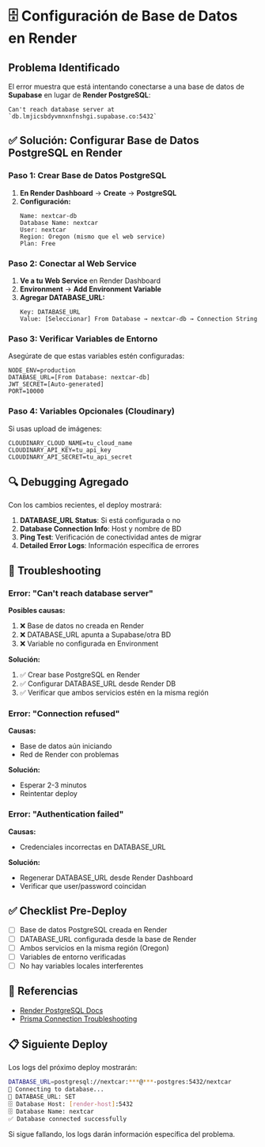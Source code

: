 # 🗄️ Configuración de Base de Datos en Render

## Problema Identificado

El error muestra que está intentando conectarse a una base de datos de **Supabase** en lugar de **Render PostgreSQL**:

```
Can't reach database server at `db.lmjicsbdyvmnxnfnshgi.supabase.co:5432`
```

## ✅ Solución: Configurar Base de Datos PostgreSQL en Render

### Paso 1: Crear Base de Datos PostgreSQL

1. **En Render Dashboard** → **Create** → **PostgreSQL**
2. **Configuración:**
   ```
   Name: nextcar-db
   Database Name: nextcar
   User: nextcar
   Region: Oregon (mismo que el web service)
   Plan: Free
   ```

### Paso 2: Conectar al Web Service

1. **Ve a tu Web Service** en Render Dashboard
2. **Environment** → **Add Environment Variable**
3. **Agregar DATABASE_URL:**
   ```
   Key: DATABASE_URL
   Value: [Seleccionar] From Database → nextcar-db → Connection String
   ```

### Paso 3: Verificar Variables de Entorno

Asegúrate de que estas variables estén configuradas:

```env
NODE_ENV=production
DATABASE_URL=[From Database: nextcar-db]
JWT_SECRET=[Auto-generated]
PORT=10000
```

### Paso 4: Variables Opcionales (Cloudinary)

Si usas upload de imágenes:

```env
CLOUDINARY_CLOUD_NAME=tu_cloud_name
CLOUDINARY_API_KEY=tu_api_key
CLOUDINARY_API_SECRET=tu_api_secret
```

## 🔍 Debugging Agregado

Con los cambios recientes, el deploy mostrará:

1. **DATABASE_URL Status**: Si está configurada o no
2. **Database Connection Info**: Host y nombre de BD
3. **Ping Test**: Verificación de conectividad antes de migrar
4. **Detailed Error Logs**: Información específica de errores

## 🚨 Troubleshooting

### Error: "Can't reach database server"

**Posibles causas:**

1. ❌ Base de datos no creada en Render
2. ❌ DATABASE_URL apunta a Supabase/otra BD
3. ❌ Variable no configurada en Environment

**Solución:**

1. ✅ Crear base PostgreSQL en Render
2. ✅ Configurar DATABASE_URL desde Render DB
3. ✅ Verificar que ambos servicios estén en la misma región

### Error: "Connection refused"

**Causas:**

- Base de datos aún iniciando
- Red de Render con problemas

**Solución:**

- Esperar 2-3 minutos
- Reintentar deploy

### Error: "Authentication failed"

**Causas:**

- Credenciales incorrectas en DATABASE_URL

**Solución:**

- Regenerar DATABASE_URL desde Render Dashboard
- Verificar que user/password coincidan

## ✅ Checklist Pre-Deploy

- [ ] Base de datos PostgreSQL creada en Render
- [ ] DATABASE_URL configurada desde la base de Render
- [ ] Ambos servicios en la misma región (Oregon)
- [ ] Variables de entorno verificadas
- [ ] No hay variables locales interferentes

## 🔗 Referencias

- [Render PostgreSQL Docs](https://render.com/docs/databases)
- [Prisma Connection Troubleshooting](https://www.prisma.io/docs/reference/database-reference/connection-urls)

## 📋 Siguiente Deploy

Los logs del próximo deploy mostrarán:

```bash
DATABASE_URL=postgresql://nextcar:***@***-postgres:5432/nextcar
🔄 Connecting to database...
📍 DATABASE_URL: SET
🗄️ Database Host: [render-host]:5432
🗄️ Database Name: nextcar
✅ Database connected successfully
```

Si sigue fallando, los logs darán información específica del problema.
